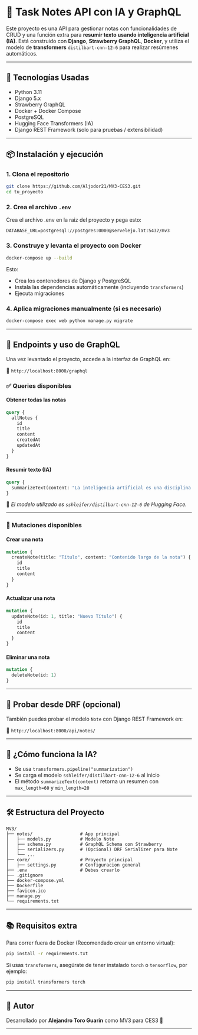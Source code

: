 # 🧠 Task Notes API con IA y GraphQL

Este proyecto es una API para gestionar notas con funcionalidades de CRUD y una función extra para **resumir texto usando inteligencia artificial (IA)**. Está construido con **Django**, **Strawberry GraphQL**, **Docker**, y utiliza el modelo de **transformers** `distilbart-cnn-12-6` para realizar resúmenes automáticos.

---

## 🚀 Tecnologías Usadas

- Python 3.11
- Django 5.x
- Strawberry GraphQL
- Docker + Docker Compose
- PostgreSQL
- Hugging Face Transformers (IA)
- Django REST Framework (solo para pruebas / extensibilidad)

---

## 📦 Instalación y ejecución

### 1. Clona el repositorio

```bash
git clone https://github.com/Aljodor21/MV3-CES3.git
cd tu_proyecto
```

### 2. Crea el archivo `.env`

Crea el archivo .env en la raiz del proyecto y pega esto:

```
DATABASE_URL=postgresql://postgres:0000@servelejo.lat:5432/mv3
```

### 3. Construye y levanta el proyecto con Docker

```bash
docker-compose up --build
```

Esto:

- Crea los contenedores de Django y PostgreSQL
- Instala las dependencias automáticamente (incluyendo `transformers`)
- Ejecuta migraciones

### 4. Aplica migraciones manualmente (si es necesario)

```bash
docker-compose exec web python manage.py migrate
```

---

## 🎯 Endpoints y uso de GraphQL

Una vez levantado el proyecto, accede a la interfaz de GraphQL en:

📍 `http://localhost:8000/graphql`

### ✅ Queries disponibles

#### Obtener todas las notas

```graphql
query {
  allNotes {
    id
    title
    content
    createdAt
    updatedAt
  }
}
```

#### Resumir texto (IA)

```graphql
query {
  summarizeText(content: "La inteligencia artificial es una disciplina de la informática que estudia cómo crear programas capaces de realizar tareas que requieren inteligencia humana, como el aprendizaje, el razonamiento y la comprensión del lenguaje natural...")
}
```

📌 *El modelo utilizado es `sshleifer/distilbart-cnn-12-6` de Hugging Face.*

---

### 🔄 Mutaciones disponibles

#### Crear una nota

```graphql
mutation {
  createNote(title: "Título", content: "Contenido largo de la nota") {
    id
    title
    content
  }
}
```

#### Actualizar una nota

```graphql
mutation {
  updateNote(id: 1, title: "Nuevo Título") {
    id
    title
    content
  }
}
```

#### Eliminar una nota

```graphql
mutation {
  deleteNote(id: 1)
}
```

---

## 🧪 Probar desde DRF (opcional)

También puedes probar el modelo `Note` con Django REST Framework en:

📍 `http://localhost:8000/api/notes/` 

---

## 🧠 ¿Cómo funciona la IA?

- Se usa `transformers.pipeline("summarization")`
- Se carga el modelo `sshleifer/distilbart-cnn-12-6` al inicio
- El método `summarizeText(content)` retorna un resumen con `max_length=60` y `min_length=20`

---

## 🛠 Estructura del Proyecto

```
MV3/
├── notes/                  # App principal
│   ├── models.py           # Modelo Note
│   ├── schema.py           # GraphQL Schema con Strawberry
│   ├── serializers.py      # (Opcional) DRF Serializer para Note
│   └── ...
├── core/                   # Proyecto principal
│   ├── settings.py         # Configuracion general
├── .env                    # Debes crearlo
├── .gitignore
├── docker-compose.yml
├── Dockerfile
├── favicon.ico
├── manage.py
└── requirements.txt
```

---

## 📚 Requisitos extra

Para correr fuera de Docker (Recomendado crear un entorno virtual):

```bash
pip install -r requirements.txt
```

Si usas `transformers`, asegúrate de tener instalado `torch` o `tensorflow`, por ejemplo:

```bash
pip install transformers torch
```

---

## 📌 Autor

Desarrollado por **Alejandro Toro Guarin** como MV3 para CES3 🌱

---